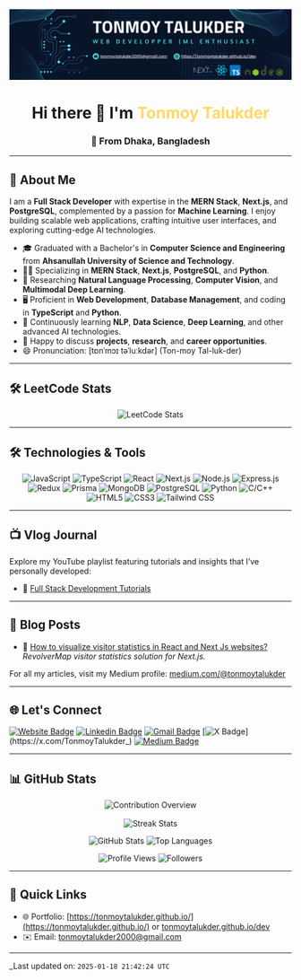 <div align="center">
  <a href="https://tonmoytalukder.github.io/dev">
    <img src="https://raw.githubusercontent.com/TonmoyTalukder/TonmoyTalukder/e07ee3bec5ab157218ce48e955c7ebfc752c91b3/images/cover.svg" alt="Cover Image" style="max-width: 100%; height: auto;" />
  </a>
</div>

<h1 align="center">Hi there 👋 I'm <span style="color: #FFD966;">Tonmoy Talukder</span></h1>
<h3 align="center">🏡 From Dhaka, Bangladesh</h3>

---

## 📝 **About Me**

I am a **Full Stack Developer** with expertise in the **MERN Stack**, **Next.js**, and **PostgreSQL**, complemented by a passion for **Machine Learning**. I enjoy building scalable web applications, crafting intuitive user interfaces, and exploring cutting-edge AI technologies.

- 🎓 Graduated with a Bachelor's in **Computer Science and Engineering** from **Ahsanullah University of Science and Technology**.
- 👨‍💻 Specializing in **MERN Stack**, **Next.js**, **PostgreSQL**, and **Python**.
- 🔬 Researching **Natural Language Processing**, **Computer Vision**, and **Multimodal Deep Learning**.
- 🖥️ Proficient in **Web Development**, **Database Management**, and coding in **TypeScript** and **Python**.
- 🌱 Continuously learning **NLP**, **Data Science**, **Deep Learning**, and other advanced AI technologies.
- 💬 Happy to discuss **projects**, **research**, and **career opportunities**.
- 😄 Pronunciation: [tɒnˈmɔɪ təˈluːkdər] (Ton-moy Tal-luk-der)

---

## 🛠️ **LeetCode Stats**

<p align="center">
  <img src="https://leetcard.jacoblin.cool/zishnav" alt="LeetCode Stats">
</p>

---

## 🛠️ **Technologies & Tools**

<p align="center">
  <img src="https://img.shields.io/badge/JavaScript-F7DF1E?style=for-the-badge&logo=javascript&logoColor=black" alt="JavaScript" />
  <img src="https://img.shields.io/badge/TypeScript-007ACC?style=for-the-badge&logo=typescript&logoColor=white" alt="TypeScript" />
  <img src="https://img.shields.io/badge/React-61DAFB?style=for-the-badge&logo=react&logoColor=black" alt="React" />
  <img src="https://img.shields.io/badge/Next.js-000000?style=for-the-badge&logo=next.js&logoColor=white" alt="Next.js" />
  <img src="https://img.shields.io/badge/Node.js-339933?style=for-the-badge&logo=nodedotjs&logoColor=white" alt="Node.js" />
  <img src="https://img.shields.io/badge/Express.js-404D59?style=for-the-badge&logo=express&logoColor=white" alt="Express.js" />
  <img src="https://img.shields.io/badge/Redux-764ABC?style=for-the-badge&logo=redux&logoColor=white" alt="Redux" />
  <img src="https://img.shields.io/badge/Prisma-2D3748?style=for-the-badge&logo=prisma&logoColor=white" alt="Prisma" />
  <img src="https://img.shields.io/badge/MongoDB-47A248?style=for-the-badge&logo=mongodb&logoColor=white" alt="MongoDB" />
  <img src="https://img.shields.io/badge/PostgreSQL-316192?style=for-the-badge&logo=postgresql&logoColor=white" alt="PostgreSQL" />
  <img src="https://img.shields.io/badge/Python-3776AB?style=for-the-badge&logo=python&logoColor=white" alt="Python" />
  <img src="https://img.shields.io/badge/C/C++-00599C?style=for-the-badge&logo=cplusplus&logoColor=white" alt="C/C++" />
  <img src="https://img.shields.io/badge/HTML5-E34F26?style=for-the-badge&logo=html5&logoColor=white" alt="HTML5" />
  <img src="https://img.shields.io/badge/CSS3-1572B6?style=for-the-badge&logo=css3&logoColor=white" alt="CSS3" />
  <img src="https://img.shields.io/badge/TailwindCSS-06B6D4?style=for-the-badge&logo=tailwindcss&logoColor=white" alt="Tailwind CSS" />
</p>

---

## 📺 **Vlog Journal**

Explore my YouTube playlist featuring tutorials and insights that I’ve personally developed:

<!-- <div align="center">
  <a href="https://www.youtube.com/playlist?list=PLrK96wPWZofvWkhdnObK7HyEQtEMRobXK" target="_blank">
    <img src="https://img.shields.io/badge/My-Tutorial-red?style=for-the-badge&logo=youtube&logoColor=white" alt="YouTube Playlist">
  </a>
</div> -->

- 📖 [Full Stack Development Tutorials](https://www.youtube.com/playlist?list=PLrK96wPWZofvWkhdnObK7HyEQtEMRobXK)

---

## 📝 **Blog Posts**

- 🌟 [How to visualize visitor statistics in React and Next Js websites?](https://tonmoytalukder.medium.com/how-to-visualize-visitor-statistics-in-react-and-next-js-websites-46be05b29f8d)  
  _RevolverMap visitor statistics solution for Next.js._

For all my articles, visit my Medium profile: [medium.com/@tonmoytalukder](https://medium.com/@tonmoytalukder)

---

## 🌐 **Let's Connect**

[![Website Badge](https://img.shields.io/badge/-tonmoytalukder.github.io/dev-FFD966?style=flat&logo=Google-Chrome&logoColor=white&link=https://tonmoytalukder.github.io/dev)](https://tonmoytalukder.github.io/dev)
[![Linkedin Badge](https://img.shields.io/badge/-tonmoytalukder-blue?style=flat&logo=Linkedin&logoColor=white&link=https://www.linkedin.com/in/tonmoytalukder/)](https://www.linkedin.com/in/tonmoytalukder/)
[![Gmail Badge](https://img.shields.io/badge/-tonmoytalukder2000-c14438?style=flat&logo=Gmail&logoColor=white&link=mailto:tonmoytalukder2000@gmail.com)](mailto:tonmoytalukder2000@gmail.com)
[![X Badge](https://img.shields.io/badge/-@TonmoyTalukder__-000000?style=flat&labelColor=000000&logo=x&logoColor=white&link=https://x.com/TonmoyTalukder_)](https://x.com/TonmoyTalukder_)
[![Medium Badge](https://img.shields.io/badge/-@tonmoytalukder-000000?style=flat&labelColor=000000&logo=medium&link=https://medium.com/@tonmoytalukder)](https://medium.com/@tonmoytalukder)

---

## 📊 **GitHub Stats**

<p align="center">
  <img src="https://github-profile-summary-cards.vercel.app/api/cards/profile-details?username=TonmoyTalukder&theme=github_dark" alt="Contribution Overview" />
</p>

<p align="center">
<!--   <img src="https://github-readme-streak-stats.herokuapp.com?user=TonmoyTalukder&theme=dark&date_format=M%20j%5B%2C%20Y%5D" alt="Streak Stats" /> -->
<!--   [![GitHub Streak](https://github-readme-streak-stats.herokuapp.com?user=TonmoyTalukder&theme=dark&date_format=M%20j%5B%2C%20Y%5D)](https://git.io/streak-stats) -->
<img align="center" src="https://github-readme-streak-stats-eight.vercel.app/?user=TonmoyTalukder&theme=react" width="51%" alt="Streak Stats" />
</p>


<p align="center">
  <img src="https://github-readme-stats.vercel.app/api?username=TonmoyTalukder&show_icons=true&theme=radical&hide=prs&count_private=true" alt="GitHub Stats" />
  <img src="https://github-readme-stats.vercel.app/api/top-langs/?username=TonmoyTalukder&layout=compact&theme=radical" alt="Top Languages" />
</p>

<p align="center">
  <img src="https://komarev.com/ghpvc/?username=TonmoyTalukder&label=Profile%20Views&color=0e75b6&style=flat-square" alt="Profile Views" />
  <img src="https://img.shields.io/github/followers/TonmoyTalukder?style=social" alt="Followers" />
</p>

---

## 📌 **Quick Links**

- 🌐 Portfolio: [https://tonmoytalukder.github.io/](https://tonmoytalukder.github.io/) or [tonmoytalukder.github.io/dev](https://tonmoytalukder.github.io/dev)
- ✉️ Email: [tonmoytalukder2000@gmail.com](mailto:tonmoytalukder2000@gmail.com)

---

_Last updated on: `2025-01-18 21:42:24 UTC`

<!--

<p align="left"> <img src="https://komarev.com/ghpvc/?username=TonmoyTalukder&label=Profile%20views&color=0e75b6&style=flat-square" alt="TonmoyTalukder" /> </p>
<p> <img src="https://img.shields.io/github/followers/TonmoyTalukder?style=social" alt="TonmoyTalukder" /> </p> -->

<!-- <h3 align="center">
  <a href="https://codeforces.com/profile/Zishnav"> <img align="center" width="90" height="20" src="https://img.shields.io/badge/dynamic/json?color=blue&label=Codeforces&query=%24.result%5B%3A1%5D.maxRating&url=https%3A%2F%2Fcodeforces.com%2Fapi%2Fuser.info%3Fhandles%3Dpz1971"> </a>
  <a href="https://www.kaggle.com/tonmoytalukder"> <img align="center" width="100" height="20" src="https://img.shields.io/badge/Kaggle-profile-%2369391C"> </a>
  <a href="https://leetcode.com/zishnav/"> <img align="center" width="100" height="20" src="https://img.shields.io/badge/Leetcode-profile-%23C9CACC"> </a>
  <a href="https://www.hackerrank.com/Zishnav"> <img align="center" width="100" height="20" src="https://img.shields.io/badge/Hackerrank-profile-%2369391C"> </a>
  <a href="https://www.codechef.com/users/zishnav"> <img align="center" width="100" height="20" src="https://img.shields.io/badge/Codechef-profile-%2369391C"> </a>
  <a href="https://toph.co/u/Zishnav"> <img align="center" width="100" height="20" src="https://img.shields.io/badge/Toph-profile-%2369391C"> </a>
  <a href="https://www.stopstalk.com/user/profile/zishnav"> <img align="center" width="100" height="20" src="https://img.shields.io/badge/Stopstalk-profile-%23D92333"> </a>
</h3> -->
<!--  <h1 align="center">
  <a href="https://github-profile-trophy.vercel.app/?username=TonmoyTalukder&theme=onedark"> <img align="center" src="https://github-profile-trophy.vercel.app/?username=TonmoyTalukder&theme=onedark"> </a>
</h1>  -->

<!--  ![Tonmoy's github stats](https://github-readme-stats.vercel.app/api?username=TonmoyTalukder&show_icons=true&theme=graywhite&hide=prs&count_private=true)
![Top Languages](https://github-readme-stats.vercel.app/api/top-langs/?username=TonmoyTalukder&layout=compact) -->

<!--  ## :eyes: Overview

- 📚  I graduated with a bachelor's degree in Computer Science and Engineering from Ahsanullah University of Science and Technology.
- 👨🏻‍💻 I'm a Full Stack Developper. I have expertise in MERN Stack, NextJs, PostgreSQL, Python development.
- ⚙️ I like to code in TypeScript and Python mostly.
- 🔎  I’m currently doing research in Natural Language Processing, Computer Vision, and Multimodal Deep Learning.
- 💻  My research interest is in Multimodal Deep Learning, Natural Language Processing, Computer Vision, Human-Computer Interaction, and Machine Learning.
- 👨🏻‍💻  I am learning Data Science, Natural Language Processing, Computer Vision, and Deep Learning.
- 🖥   I have experience in Web Development and Database Management.
- 💬  Ask me about anything related to my research and projects.
- 📫  How to reach me: Email, LinkedIn, and Twitter.
- 🌐 <b> Browse me on: </b> [https://tonmoytalukder.github.io/](https://tonmoytalukder.github.io/) or [https://tonmoytalukder.github.io/dev](https://tonmoytalukder.github.io/dev)
- 😄 Pronouns: [tɒnˈmɔɪ təˈluːkdər]  -->
